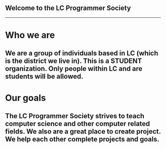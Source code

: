 ## Welcome to the LC Programmer Society
---
# Who we are
We are a group of individuals based in LC (which is the district we live in). This is a STUDENT organization. Only people within LC and are students will be allowed.
---
# Our goals
The LC Programmer Society strives to teach computer science and other computer related fields. We also are a great place to create project. We help each other complete projects and goals.
---
